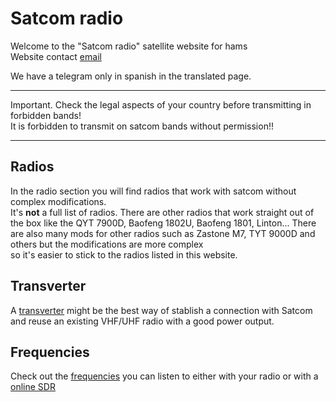 # Satcom radio

Welcome to the "Satcom radio" satellite website for hams  
Website contact [email](satcomradioham@gmail.com)  

We have a telegram only in spanish in the translated page.

------

Important. Check the legal aspects of your country before transmitting in forbidden bands!  
It is forbidden to transmit on satcom bands without permission!!

------

## Radios

In the radio section you will find radios that work with satcom without complex modifications.  
It's **not** a full list of radios. There are other radios that work straight out of the box like the QYT 7900D, Baofeng 1802U, Baofeng 1801, Linton...
There are also many mods for other radios such as Zastone M7, TYT 9000D and others but the modifications are more complex   
so it's easier to stick to the radios listed in this website.

## Transverter

A [transverter](/transverters/index.md) might be the best way of stablish a connection with Satcom and reuse an existing VHF/UHF radio with a good power output.

## Frequencies

Check out the [frequencies](/freq.md) you can listen to either with your radio or with a [online SDR](/sdr.md)
